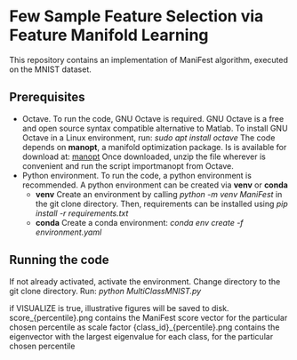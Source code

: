 
# Few Sample Feature Selection via Feature Manifold Learning

This repository contains an implementation of ManiFest algorithm, executed on the MNIST dataset. 

## Prerequisites
 - Octave.
To run the code, GNU Octave is required. GNU Octave is a free and open source syntax compatible alternative to Matlab.
To install GNU Octave in a Linux environment, run: *sudo apt install octave*
The code depends on **manopt**, a manifold optimization package. Is is available for download at: [manopt](https://www.manopt.org/download.html)
Once downloaded, unzip the file wherever is convenient and run the script importmanopt from Octave. 
 - Python environment.
 To run the  code, a python environment is recommended. A python environment can be created via **venv** or **conda**
	 - **venv**
	 Create an environment by calling *python -m venv ManiFest* in the git clone directory. Then, requirements can be installed using *pip install -r requirements.txt*
	 - **conda**
Create a conda environment: *conda env create -f environment.yaml*

## Running the code
If not already activated, activate the environment. Change directory to the git clone directory.
Run: *python MultiClassMNIST.py*

if VISUALIZE is true, illustrative figures will be saved to disk. score_{percentile}.png contains the ManiFest score vector for the particular chosen percentile as scale factor
{class_id}_{percentile}.png contains the eigenvector with the largest eigenvalue for each class, for the particular chosen percentile 


